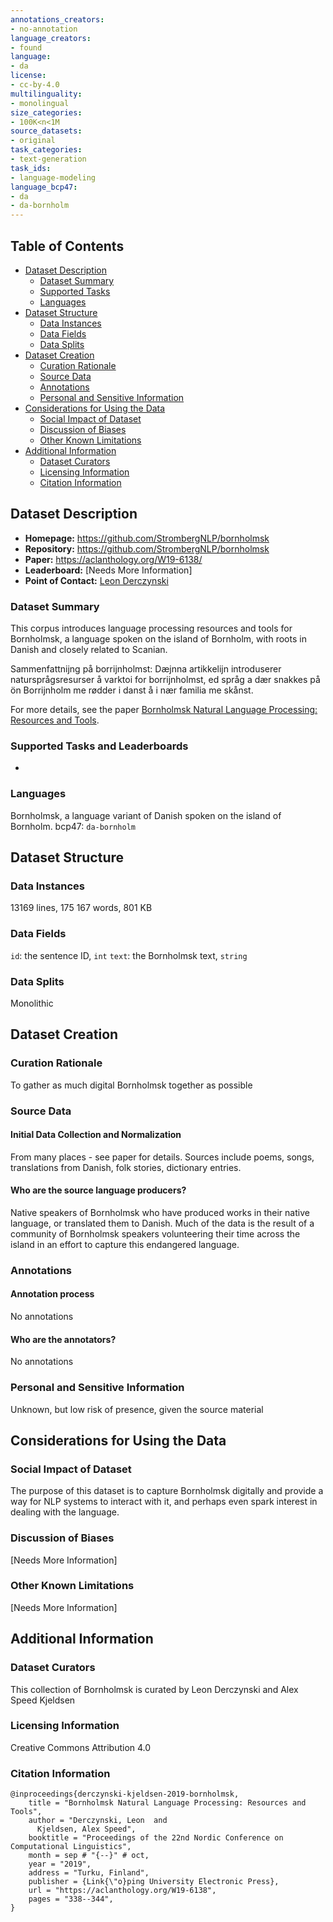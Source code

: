 ```yaml
---
annotations_creators:
- no-annotation
language_creators:
- found
language:
- da
license:
- cc-by-4.0
multilinguality:
- monolingual
size_categories:
- 100K<n<1M
source_datasets:
- original
task_categories:
- text-generation
task_ids:
- language-modeling
language_bcp47:
- da
- da-bornholm
---
```



## Table of Contents
- [Dataset Description](#dataset-description)
  - [Dataset Summary](#dataset-summary)
  - [Supported Tasks](#supported-tasks-and-leaderboards)
  - [Languages](#languages)
- [Dataset Structure](#dataset-structure)
  - [Data Instances](#data-instances)
  - [Data Fields](#data-instances)
  - [Data Splits](#data-instances)
- [Dataset Creation](#dataset-creation)
  - [Curation Rationale](#curation-rationale)
  - [Source Data](#source-data)
  - [Annotations](#annotations)
  - [Personal and Sensitive Information](#personal-and-sensitive-information)
- [Considerations for Using the Data](#considerations-for-using-the-data)
  - [Social Impact of Dataset](#social-impact-of-dataset)
  - [Discussion of Biases](#discussion-of-biases)
  - [Other Known Limitations](#other-known-limitations)
- [Additional Information](#additional-information)
  - [Dataset Curators](#dataset-curators)
  - [Licensing Information](#licensing-information)
  - [Citation Information](#citation-information)

## Dataset Description

- **Homepage:** https://github.com/StrombergNLP/bornholmsk
- **Repository:** https://github.com/StrombergNLP/bornholmsk
- **Paper:** https://aclanthology.org/W19-6138/
- **Leaderboard:** [Needs More Information]
- **Point of Contact:** [Leon Derczynski](https://github.com/leondz)

### Dataset Summary

This corpus introduces language processing resources and tools for Bornholmsk, a language spoken on the island of Bornholm, with roots in Danish and closely related to Scanian. 

Sammenfattnijng på borrijnholmst: Dæjnna artikkelijn introduserer natursprågsresurser å varktoi for borrijnholmst, ed språg a dær snakkes på ön Borrijnholm me rødder i danst å i nær familia me skånst.

For more details, see the paper [Bornholmsk Natural Language Processing: Resources and Tools](https://aclanthology.org/W19-6138/).

### Supported Tasks and Leaderboards

* 

### Languages

Bornholmsk, a language variant of Danish spoken on the island of Bornholm. bcp47: `da-bornholm`

## Dataset Structure

### Data Instances

13169 lines, 175 167 words, 801 KB

### Data Fields

`id`: the sentence ID, `int`
`text`: the Bornholmsk text, `string`

### Data Splits

Monolithic

## Dataset Creation

### Curation Rationale

To gather as much digital Bornholmsk together as possible

### Source Data

#### Initial Data Collection and Normalization

From many places - see paper for details. Sources include poems, songs, translations from Danish, folk stories, dictionary entries.

#### Who are the source language producers?

Native speakers of Bornholmsk who have produced works in their native language, or translated them to Danish. Much of the data is the result of a community of Bornholmsk speakers volunteering their time across the island in an effort to capture this endangered language.

### Annotations

#### Annotation process

No annotations

#### Who are the annotators?

No annotations

### Personal and Sensitive Information

Unknown, but low risk of presence, given the source material

## Considerations for Using the Data

### Social Impact of Dataset

The purpose of this dataset is to capture Bornholmsk digitally and provide a way for NLP systems to interact with it, and perhaps even spark interest in dealing with the language.

### Discussion of Biases

[Needs More Information]

### Other Known Limitations

[Needs More Information]

## Additional Information

### Dataset Curators

This collection of Bornholmsk is curated by Leon Derczynski and Alex Speed Kjeldsen

### Licensing Information

Creative Commons Attribution 4.0

### Citation Information

```
@inproceedings{derczynski-kjeldsen-2019-bornholmsk,
    title = "Bornholmsk Natural Language Processing: Resources and Tools",
    author = "Derczynski, Leon  and
      Kjeldsen, Alex Speed",
    booktitle = "Proceedings of the 22nd Nordic Conference on Computational Linguistics",
    month = sep # "{--}" # oct,
    year = "2019",
    address = "Turku, Finland",
    publisher = {Link{\"o}ping University Electronic Press},
    url = "https://aclanthology.org/W19-6138",
    pages = "338--344",
}
```
